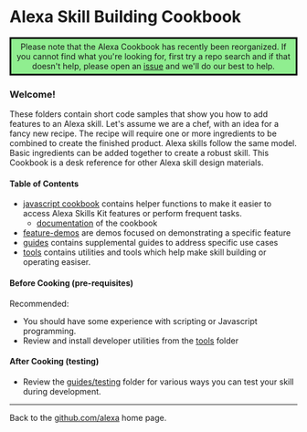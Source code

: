 
# Alexa Skill Building Cookbook

<div style="border-style: solid; border-color: black; text-align: center; background-color: lightgreen; padding: 5px;">Please note that the Alexa Cookbook has recently been reorganized.  If you cannot find what you're looking for, first try a repo search and if that doesn't help, please open an <a href="./issues/new?template=cannot_find.md">issue</a> and we'll do our best to help.</div>

### Welcome!

These folders contain short code samples that show you how to add features to an Alexa skill.
Let's assume we are a chef, with an idea for a fancy new recipe.
The recipe will require one or more ingredients to be combined to create the finished product.
Alexa skills follow the same model. Basic ingredients can be added together to create a robust skill.
This Cookbook is a desk reference for other Alexa skill design materials.

#### Table of Contents <a id="toc"></a>
 + [javascript cookbook](src/javascript/alexa-cookbook.js) contains helper functions to make it easier to access Alexa Skills Kit features or perform frequent tasks.
   + [documentation](docs) of the cookbook
 + [feature-demos](feature-demos) are demos focused on demonstrating a specific feature
 + [guides](guides) contains supplemental guides to address specific use cases
 + [tools](tools) contains utilities and tools which help make skill building or operating easiser.


#### Before Cooking (pre-requisites)

Recommended:
* You should have some experience with scripting or Javascript programming.
* Review and install developer utilities from the [tools](/tools#title) folder

#### After Cooking (testing)

* Review the [guides/testing](guides/testing) folder for various ways you can test your skill during development.

<hr />

Back to the [github.com/alexa](https://github.com/alexa) home page.

